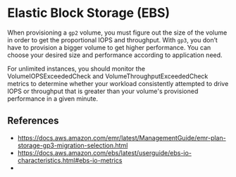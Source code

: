 # Elastic Block Storage (EBS)

When provisioning a `gp2` volume, you must figure out the size of the volume in order to get the proportional IOPS and throughput. With `gp3`, you don’t have to provision a bigger volume to get higher performance. You can choose your desired size and performance according to application need.

For unlimited instances, you should monitor the VolumeIOPSExceededCheck and VolumeThroughputExceededCheck metrics to determine whether your workload consistently attempted to drive IOPS or throughput that is greater than your volume's provisioned performance in a given minute.

## References

* <https://docs.aws.amazon.com/emr/latest/ManagementGuide/emr-plan-storage-gp3-migration-selection.html>
* <https://docs.aws.amazon.com/ebs/latest/userguide/ebs-io-characteristics.html#ebs-io-metrics>
* 
